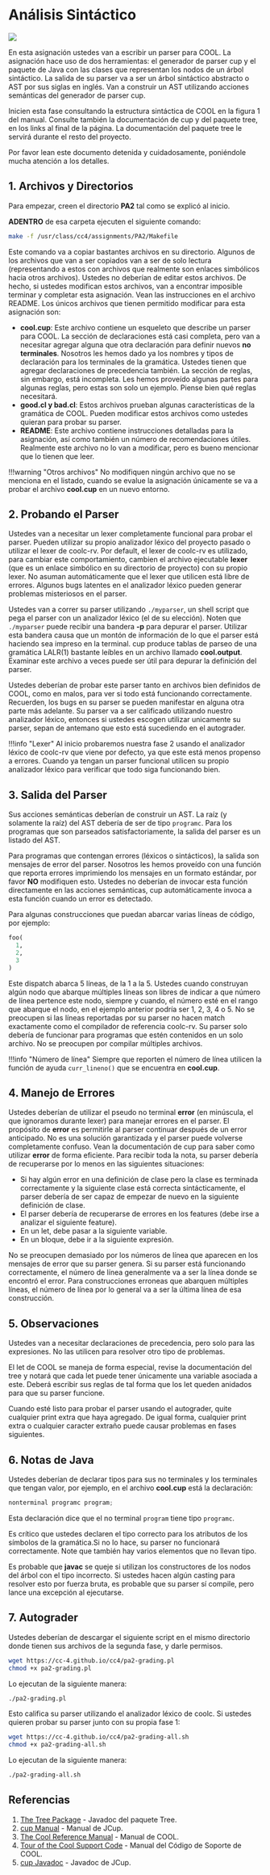 # Análisis Sintáctico

![](/img/parser.png)

En esta asignación ustedes van a escribir un parser para COOL. La asignación hace uso de dos herramientas: el generador de parser cup y el paquete de Java con las clases que representan los nodos de un árbol sintáctico. La salida de su parser va a ser un árbol sintáctico abstracto o AST por sus siglas en inglés. Van a construir un AST utilizando acciones semánticas del generador de parser cup.

Inicien esta fase consultando la estructura sintáctica de COOL en la figura 1 del manual. Consulte también la documentación de cup y del paquete tree, en los links al final de la página. La documentación del paquete tree le servirá durante el resto del proyecto.

Por favor lean este documento detenida y cuidadosamente, poniéndole mucha atención a los detalles.

## 1. Archivos y Directorios

Para empezar, creen el directorio **PA2** tal como se explicó al inicio.

**ADENTRO** de esa carpeta ejecuten el siguiente comando:

```bash
make -f /usr/class/cc4/assignments/PA2/Makefile
```

Este comando va a copiar bastantes archivos en su directorio. Algunos de los archivos que van a ser copiados van a ser de solo lectura \(representando a estos con archivos que realmente son enlaces simbólicos hacia otros archivos\). Ustedes no deberían de editar estos archivos. De hecho, si ustedes modifican estos archivos, van a encontrar imposible terminar y completar esta asignación. Vean las instrucciones en el archivo README. Los únicos archivos que tienen permitido modificar para esta asignación son:

* **cool.cup**: Este archivo contiene un esqueleto que describe un parser para COOL. La sección de declaraciones está casi completa, pero van a necesitar agregar alguna que otra declaración para definir nuevos **no terminales**. Nosotros les hemos dado ya los nombres y tipos de declaración para los terminales de la gramática. Ustedes tienen que agregar declaraciones de precedencia también. La sección de reglas, sin embargo, está incompleta. Les hemos proveído algunas partes para algunas reglas, pero estas son solo un ejemplo. Piense bien qué reglas necesitará.
* **good.cl y bad.cl**: Estos archivos prueban algunas características de la gramática de COOL. Pueden modificar estos archivos como ustedes quieran para probar su parser.
* **README**: Este archivo contiene instrucciones detalladas para la asignación, así como también un número de recomendaciones útiles. Realmente este archivo no lo van a modificar, pero es bueno mencionar que lo tienen que leer.

!!!warning "Otros archivos"
	No modifiquen ningún archivo que no se menciona en el listado, cuando se evalue la asignación únicamente se va a probar el archivo **cool.cup** en un nuevo entorno.

## 2. Probando el Parser

Ustedes van a necesitar un lexer completamente funcional para probar el parser. Pueden utilizar su propio analizador léxico del proyecto pasado o utilizar el lexer de coolc-rv. Por default, el lexer de coolc-rv es utilizado, para cambiar este comportamiento, cambien el archivo ejecutable **lexer** \(que es un enlace simbólico en su directorio de proyecto\) con su propio lexer. No asuman automáticamente que el lexer que utilicen está libre de errores. Algunos bugs latentes en el analizador léxico pueden generar problemas misteriosos en el parser.

Ustedes van a correr su parser utilizando `./myparser`, un shell script que pega el parser con un analizador léxico \(el de su elección\). Noten que `./myparser` puede recibir una bandera **-p** para depurar el parser. Utilizar esta bandera causa que un montón de información de lo que el parser está haciendo sea impreso en la terminal. cup produce tablas de parseo de una gramática LALR\(1\) bastante leíbles en un archivo llamado **cool.output**. Examinar este archivo a veces puede ser útil para depurar la definición del parser.

Ustedes deberían de probar este parser tanto en archivos bien definidos de COOL, como en malos, para ver si todo está funcionando correctamente. Recuerden, los bugs en su parser se pueden manifestar en alguna otra parte más adelante. Su parser va a ser calificado utilizando nuestro analizador léxico, entonces si ustedes escogen utilizar unicamente su parser, sepan de antemano que esto está sucediendo en el autograder.

!!!info "Lexer"
	Al inicio probaremos nuestra fase 2 usando el analizador léxico de coolc-rv que viene por defecto, ya que este está menos propenso a errores. Cuando ya tengan un parser funcional utilicen su propio analizador léxico para verificar que todo siga funcionando bien.

## 3. Salida del Parser

Sus acciones semánticas deberían de construir un AST. La raíz \(y solamente la raíz\) del AST debería de ser de tipo `programc`. Para los programas que son parseados satisfactoriamente, la salida del parser es un listado del AST.

Para programas que contengan errores \(léxicos o sintácticos\), la salida son mensajes de error del parser. Nosotros les hemos proveído con una función que reporta errores imprimiendo los mensajes en un formato estándar, por favor **NO** modifiquen esto. Ustedes no deberían de invocar esta función directamente en las acciones semánticas, cup automáticamente invoca a esta función cuando un error es detectado.

Para algunas construcciones que puedan abarcar varias líneas de código, por ejemplo:

```python
foo(
  1,
  2,
  3
)
```

Este dispatch abarca 5 líneas, de la 1 a la 5. Ustedes cuando construyan algún nodo que abarque múltiples líneas son libres de indicar a que número de línea pertence este nodo, siempre y cuando, el número esté en el rango que abarque el nodo, en el ejemplo anterior podría ser 1, 2, 3, 4 o 5. No se preocupen si las líneas reportadas por su parser no hacen match exactamente como el compilador de referencia coolc-rv. Su parser solo debería de funcionar para programas que estén contenidos en un solo archivo. No se preocupen por compilar múltiples archivos.

!!!info "Número de línea"
	Siempre que reporten el número de línea utilicen la función de ayuda `curr_lineno()` que se encuentra en **cool.cup**.

## 4. Manejo de Errores

Ustedes deberían de utilizar el pseudo no terminal **error** (en minúscula, el que ignoramos durante lexer) para manejar errores en el parser. El propósito de **error** es permitirle al parser continuar después de un error anticipado. No es una solución garantizada y el parser puede volverse completamente confuso. Vean la documentación de cup para saber como utilizar **error** de forma eficiente. Para recibir toda la nota, su parser debería de recuperarse por lo menos en las siguientes situaciones:

* Si hay algún error en una definición de clase pero la clase es terminada correctamente y la siguiente clase está correcta sintácticamente, el parser debería de ser capaz de empezar de nuevo en la siguiente definición de clase.
* El parser debería de recuperarse de errores en los features \(debe irse a analizar el siguiente feature\).
* En un let, debe pasar a la siguiente variable.
* En un bloque, debe ir a la siguiente expresión.

No se preocupen demasiado por los números de línea que aparecen en los mensajes de error que su parser genera. Si su parser está funcionando correctamente, el número de línea generalmente va a ser la línea donde se encontró el error. Para construcciones erroneas que abarquen múltiples líneas, el número de línea por lo general va a ser la última línea de esa construcción.

## 5. Observaciones

Ustedes van a necesitar declaraciones de precedencia, pero solo para las expresiones. No las utilicen para resolver otro tipo de problemas.

El let de COOL se maneja de forma especial, revise la documentación del tree y notará que cada let puede tener únicamente una variable asociada a este. Deberá escribir sus reglas de tal forma que los let queden anidados para que su parser funcione.

Cuando esté listo para probar el parser usando el autograder, quite cualquier print extra que haya agregado. De igual forma, cualquier print extra o cualquier caracter extraño puede causar problemas en fases siguientes.

## 6. Notas de Java

Ustedes deberían de declarar tipos para sus no terminales y los terminales que tengan valor, por ejemplo, en el archivo **cool.cup** está la declaración:

```java
nonterminal programc program;
```

Esta declaración dice que el no terminal `program` tiene tipo `programc`.

Es crítico que ustedes declaren el tipo correcto para los atributos de los símbolos de la gramática.Si no lo hace, su parser no funcionará correctamente. Note que también hay varios elementos que no llevan tipo.

Es probable que **javac** se queje si utilizan los constructores de los nodos del árbol con el tipo incorrecto. Si ustedes hacen algún casting para resolver esto por fuerza bruta, es probable que su parser sí compile, pero lance una excepción al ejecutarse.

## 7. Autograder

Ustedes deberían de descargar el siguiente script en el mismo directorio donde tienen sus archivos de la segunda fase, y darle permisos.

```bash
wget https://cc-4.github.io/cc4/pa2-grading.pl
chmod +x pa2-grading.pl
```

Lo ejecutan de la siguiente manera:

```bash
./pa2-grading.pl
```

Esto califica su parser utilizando el analizador léxico de coolc. Si ustedes quieren probar su parser junto con su propia fase 1:


```bash
wget https://cc-4.github.io/cc4/pa2-grading-all.sh
chmod +x pa2-grading-all.sh
```

Lo ejecutan de la siguiente manera:

```bash
./pa2-grading-all.sh
```

## Referencias

1. [The Tree Package](https://web.stanford.edu/class/archive/cs/cs143/cs143.1112/javadoc/cool_ast/index.html) - Javadoc del paquete Tree.
2. [cup Manual](http://www2.cs.tum.edu/projects/cup/manual.html) - Manual de JCup.
3. [The Cool Reference Manual](http://web.stanford.edu/class/cs143/materials/cool-manual.pdf) - Manual de COOL.
4. [Tour of the Cool Support Code](http://web.stanford.edu/class/cs143/materials/cool-tour.pdf) - Manual del Código de Soporte de COOL.
5. [cup Javadoc](https://web.stanford.edu/class/archive/cs/cs143/cs143.1112/javadoc/java_cup/) - Javadoc de JCup.
